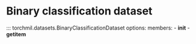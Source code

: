 # Binary classification dataset

::: torchmil.datasets.BinaryClassificationDataset
    options:
        members:
            - __init__
            - __getitem__
